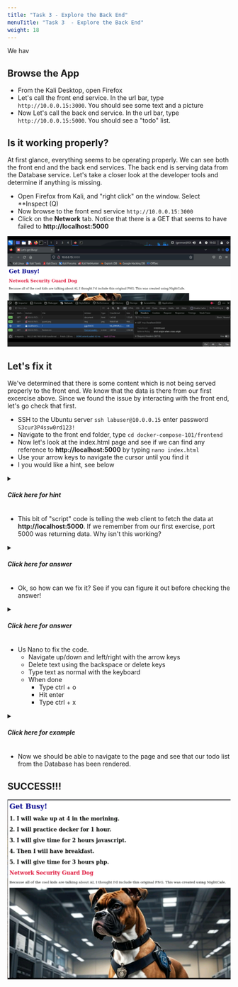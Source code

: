 ```yaml
---
title: "Task 3 - Explore the Back End"
menuTitle: "Task 3  - Explore the Back End"
weight: 18
---
```


We hav
## Browse the App
- From the Kali Desktop, open Firefox
- Let's call the front end service.  In the url bar, type ```http://10.0.0.15:3000```.  You should see some text and a picture
- Now Let's call the back end service.  In the url bar, type ```http://10.0.0.15:5000```.  You should see a "todo" list.

## Is it working properly?

At first glance, everything seems to be operating properly.  We can see both the front end and the back end services.  The back end is serving data from the Database service.  Let's take a closer look at the developer tools and determine if anything is missing.

- Open Firefox from Kali, and "right click" on the window.  Select **Inspect (Q)
- Now browse to the front end service ```http://10.0.0.15:3000```
- Click on the **Network** tab.  Notice that there is a GET that seems to have failed to **http://localhost:5000**

![problem](problem.png)



## Let's fix it

We've determined that there is some content which is not being served properly to the front end.  We know that the data is there from our first excercise above.  Since we found the issue by interacting with the front end, let's go check that first.

- SSH to the Ubuntu server ```ssh labuser@10.0.0.15``` enter password ```S3cur3P4ssw0rd123!```
- Navigate to the front end folder, type ```cd docker-compose-101/frontend```
- Now let's look at the index.html page and see if we can find any reference to **http://localhost:5000** by typing ```nano index.html``` 
- Use your arrow keys to navigate the cursor until you find it
- I you would like a hint, see below

<details>
  <summary><h5><b>Click here for hint</b></h5></summary>
   
   ![find script](find-script.png)

</details>

- This bit of "script" code is telling the web client to fetch the data at **http://localhost:5000**.  If we remember from our first exercise, port 5000 was returning data.  Why isn't this working?

<details>
  <summary><h5><b>Click here for answer</b></h5></summary>
   
   **If our client were on the same local machine as our application, this would work fine.  Since our client is a different host, when it recievces the script to fetch data from http://localhost:5000 it queries itself, and of course doesn't find anything.**

</details>

- Ok, so how can we fix it?  See if you can figure it out before checking the answer!

<details>
  <summary><h5><b>Click here for answer</b></h5></summary>
   
   **In this case, we need to change the script to reference a valid url, which is reachable by our client (or any external client).**  
   
   - We could change the url to read ```http://10.0.0.15:5000```.  This would work fine as long as our clients are on the same network as the service.
   - In a production environment, more than likely our clients will be on different networks than our services.  We may also want to distribute the services regionally or even globally.  This is where we would use a domain name.  In our case, we may want to use something like```http://appexample:5000```.

</details>

- Us Nano to fix the code.
    - Navigate up/down and left/right with the arrow keys
    - Delete text using the backspace or delete keys
    - Type text as normal with the keyboard
    - When done
        - Type ctrl + o
        - Hit enter
        - Type ctrl + x 

<details>
  <summary><h5><b>Click here for example</b></h5></summary>
   
   Depending on the method you decided on to fix the code, use Nano to update the Hosts file on Kali
    - From the **Kali** terminal ```sudo nano /etc/hosts```
    - Navigate to the bottom and input a host entry ```10.0.0.15    appexample```
   
   ![hosts](hosts.png)

</details>


- Now we should be able to navigate to the page and see that our todo list from the Database has been rendered.

## SUCCESS!!!

![victory](victory.png)


